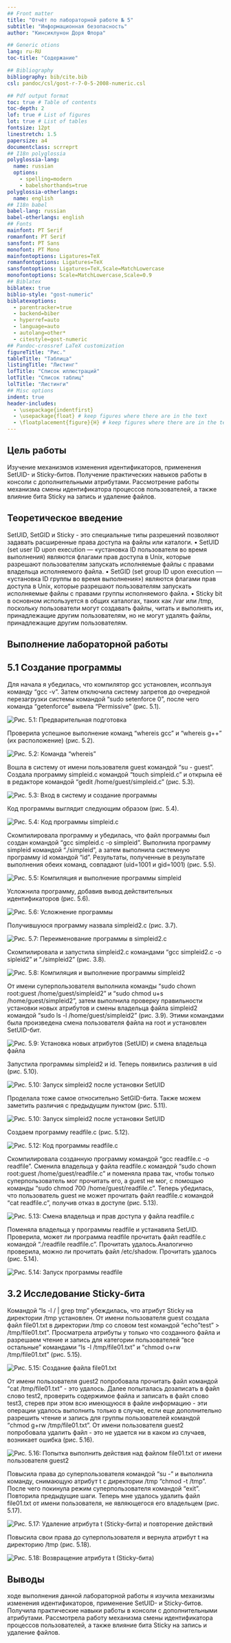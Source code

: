 ```yaml
---
## Front matter
title: "Отчёт по лабораторной работе № 5"
subtitle: "Информационная безопасность"
author: "Кинсиклунон Доря Флора"

## Generic otions
lang: ru-RU
toc-title: "Содержание"

## Bibliography
bibliography: bib/cite.bib
csl: pandoc/csl/gost-r-7-0-5-2008-numeric.csl

## Pdf output format
toc: true # Table of contents
toc-depth: 2
lof: true # List of figures
lot: true # List of tables
fontsize: 12pt
linestretch: 1.5
papersize: a4
documentclass: scrreprt
## I18n polyglossia
polyglossia-lang:
  name: russian
  options:
	- spelling=modern
	- babelshorthands=true
polyglossia-otherlangs:
  name: english
## I18n babel
babel-lang: russian
babel-otherlangs: english
## Fonts
mainfont: PT Serif
romanfont: PT Serif
sansfont: PT Sans
monofont: PT Mono
mainfontoptions: Ligatures=TeX
romanfontoptions: Ligatures=TeX
sansfontoptions: Ligatures=TeX,Scale=MatchLowercase
monofontoptions: Scale=MatchLowercase,Scale=0.9
## Biblatex
biblatex: true
biblio-style: "gost-numeric"
biblatexoptions:
  - parentracker=true
  - backend=biber
  - hyperref=auto
  - language=auto
  - autolang=other*
  - citestyle=gost-numeric
## Pandoc-crossref LaTeX customization
figureTitle: "Рис."
tableTitle: "Таблица"
listingTitle: "Листинг"
lofTitle: "Список иллюстраций"
lotTitle: "Список таблиц"
lolTitle: "Листинги"
## Misc options
indent: true
header-includes:
  - \usepackage{indentfirst}
  - \usepackage{float} # keep figures where there are in the text
  - \floatplacement{figure}{H} # keep figures where there are in the text
---
```


## Цель работы

Изучение механизмов изменения идентификаторов, применения SetUID- и
Sticky-битов. Получение практических навыков работы в консоли с дополнительными атрибутами. Рассмотрение работы механизма смены идентификатора
процессов пользователей, а также влияние бита Sticky на запись и удаление
файлов.

## Теоретическое введение

SetUID, SetGID и Sticky - это специальные типы разрешений позволяют задавать
расширенные права доступа на файлы или каталоги.
• SetUID (set user ID upon execution — «установка ID пользователя во время
выполнения) являются флагами прав доступа в Unix, которые разрешают
пользователям запускать исполняемые файлы с правами владельца исполняемого файла.
• SetGID (set group ID upon execution — «установка ID группы во время выполнения») являются флагами прав доступа в Unix, которые разрешают
пользователям запускать исполняемые файлы с правами группы исполняемого файла.
• Sticky bit в основном используется в общих каталогах, таких как /var или
/tmp, поскольку пользователи могут создавать файлы, читать и выполнять
их, принадлежащие другим пользователям, но не могут удалять файлы,
принадлежащие другим пользователям.

## Выполнение лабораторной работы

## 5.1 Создание программы
Для начала я убедилась, что компилятор gcc установлен, исолпьзуя команду
“gcc -v”. Затем отключила систему запретов до очередной перезагрузки системы
командой “sudo setenforce 0”, после чего команда “getenforce” вывела “Permissive”
(рис. 5.1).

![Рис. 5.1: Предварительная подготовка](image/lab5.pic1.png)

Проверила успешное выполнение команд “whereis gcc” и “whereis g++” (их расположение) (рис. 5.2).

![Рис. 5.2: Команда “whereis”](image/lab5.pic2.png)

Вошла в систему от имени пользователя guest командой “su - guest”. Создала программу simpleid.c командой “touch simpleid.c” и открыла её в редакторе
командой “gedit /home/guest/simpleid.c” (рис. 5.3).

![Рис. 5.3: Вход в систему и создание программы](image/lab5.pic3.png)

Код программы выглядит следующим образом (рис. 5.4).

![Рис. 5.4: Код программы simpleid.c](image/lab5.pic4.png)

Скомпилировала программу и убедилась, что файл программы был создан
командой “gcc simpleid.c -o simpleid”. Выполнила программу simpleid командой
“./simpleid”, а затем выполнила системную программу id командой “id”. Результаты, полученные в результате выполнения обеих команд, совпадают (uid=1001 и
gid=1001) (рис. 5.5).

![Рис. 5.5: Компиляция и выполнение программы simpleid](image/lab5.pic5.png)

Усложнила программу, добавив вывод действительных идентификаторов (рис. 5.6).

![Рис. 5.6: Усложнение программы](image/lab5.pic6.png)

Получившуюся программу назвала simpleid2.c (рис. 3.7).

![Рис. 5.7: Переименование программы в simpleid2.c](image/lab5.pic7.png)

Скомпилировала и запустила simpleid2.c командами “gcc simpleid2.c -o sipleid2”
и “./simpleid2” (рис. 3.8).

![Рис. 5.8: Компиляция и выполнение программы simpleid2](image/lab5.pic8.png)

От имени суперпользователя выполнила команды “sudo chown root:guest
/home/guest/simpleid2” и “sudo chmod u+s /home/guest/simpleid2”, затем выполнила проверку правильности установки новых атрибутов и смены владельца
файла simpleid2 командой “sudo ls -l /home/guest/simpleid2” (рис. 3.9). Этими
командами была произведена смена пользователя файла на root и установлен
SetUID-бит.

![Рис. 5.9: Установка новых атрибутов (SetUID) и смена владельца файла](image/lab5.pic9.png)

Запустила программы simpleid2 и id. Теперь появились различия в uid (рис. 5.10).

![Рис. 5.10: Запуск simpleid2 после установки SetUID](image/lab5.pic10.png)

Проделала тоже самое относительно SetGID-бита. Также можем заметить различия с предыдущим пунктом (рис. 5.11).

![Рис. 5.10: Запуск simpleid2 после установки SetUID](image/lab5.pic11.png)

Создаем программу readfile.c (рис. 5.12).

![Рис. 5.12: Код программы readfile.c](image/lab5.pic12.png)

Скомпилировала созданную программу командой “gcc readfile.c -o readfile”.
Сменила владельца у файла readfile.c командой “sudo chown root:guest
/home/guest/readfile.c” и поменяла права так, чтобы только суперпользователь
мог прочитать его, а guest не мог, с помощью команды “sudo chmod 700
/home/guest/readfile.c”. Теперь убедилась, что пользователь guest не может
прочитать файл readfile.c командой “cat readfile.c”, получив отказ в доступе (рис. 5.13).

![Рис. 5.13: Смена владельца и прав доступа у файла readfile.c](image/lab5.13.png)

Поменяла владельца у программы readfile и устанавила SetUID. Проверила, может ли программа readfile прочитать файл readfile.c командой “./readfile readfile.c”.
Прочитать удалось.Аналогично проверила, можно ли прочитать файл /etc/shadow.
Прочитать удалось (рис. 5.14).

![Рис. 5.14: Запуск программы readfile](image/lab5.pic14.png)

## 3.2 Исследование Sticky-бита
Командой “ls -l / | grep tmp” убеждилась, что атрибут Sticky на директории /tmp
установлен. От имени пользователя guest создала файл file01.txt в директории
/tmp со словом test командой “echo”test” > /tmp/file01.txt”. Просматрела атрибуты
у только что созданного файла и разрешаем чтение и запись для категории
пользователей “все остальные” командами “ls -l /tmp/file01.txt” и “chmod o+rw
/tmp/file01.txt” (рис. 5.15).

![Рис. 5.15: Создание файла file01.txt](image/lab5.pic15.png)

От имени пользователя guest2 попробовала прочитать файл командой “cat
/tmp/file01.txt” - это удалось. Далее попыталась дозаписать в файл слово test2,
проверить содержимое файла и записать в файл слово test3, стерев при этом всю
имеющуюся в файле информацию - эти операции удалось выполнить только в
случае, если еще дополнительно разрешить чтение и запись для группы пользователей командой “chmod g+rw /tmp/file01.txt”. От имени пользователя guest2
попробовала удалить файл - это не удается ни в каком из случаев, возникает
ошибка (рис. 5.16).

![Рис. 5.16: Попытка выполнить действия над файлом file01.txt от имени пользователя guest2](image/lab5.pic16.png)

Повысила права до суперпользователя командой “su -” и выполнила команду,
снимающую атрибут t с директории /tmp “chmod -t /tmp”. После чего покинула
режим суперпользователя командой “exit”. Повторила предыдущие шаги. Теперь
мне удалось удалить файл file01.txt от имени пользователя, не являющегося его
владельцем (рис. 5.17).

![Рис. 5.17: Удаление атрибута t (Sticky-бита) и повторение действий](image/lab5.pic17.png)

Повысила свои права до суперпользователя и вернула атрибут t на директорию
/tmp (рис. 5.18).

![Рис. 5.18: Возвращение атрибута t (Sticky-бита)](image/lab5.17.png)


## Выводы

 ходе выполнения данной лабораторной работы я изучила механизмы изменения идентификаторов, применение SetUID- и Sticky-битов. Получила практические навыки работы в консоли с дополнительными атрибутами. Рассмотрела
работу механизма смены идентификатора процессов пользователей, а также
влияние бита Sticky на запись и удаление файлов.

